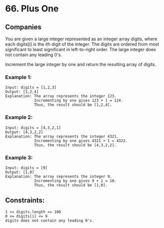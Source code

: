 # 66. Plus One

## Companies

You are given a large integer represented as an integer array digits, where each digits[i] is the ith digit of the integer. The digits are ordered from most significant to least significant in left-to-right order. The large integer does not contain any leading 0's.

Increment the large integer by one and return the resulting array of digits.

### Example 1:

    Input: digits = [1,2,3]
    Output: [1,2,4]
    Explanation: The array represents the integer 123.
                 Incrementing by one gives 123 + 1 = 124.
                 Thus, the result should be [1,2,4].

### Example 2:

    Input: digits = [4,3,2,1]
    Output: [4,3,2,2]
    Explanation: The array represents the integer 4321.
                 Incrementing by one gives 4321 + 1 = 4322.
                 Thus, the result should be [4,3,2,2].

### Example 3:

    Input: digits = [9]
    Output: [1,0]
    Explanation: The array represents the integer 9.
                 Incrementing by one gives 9 + 1 = 10.
                 Thus, the result should be [1,0].

## Constraints:

    1 <= digits.length <= 100
    0 <= digits[i] <= 9
    digits does not contain any leading 0's.